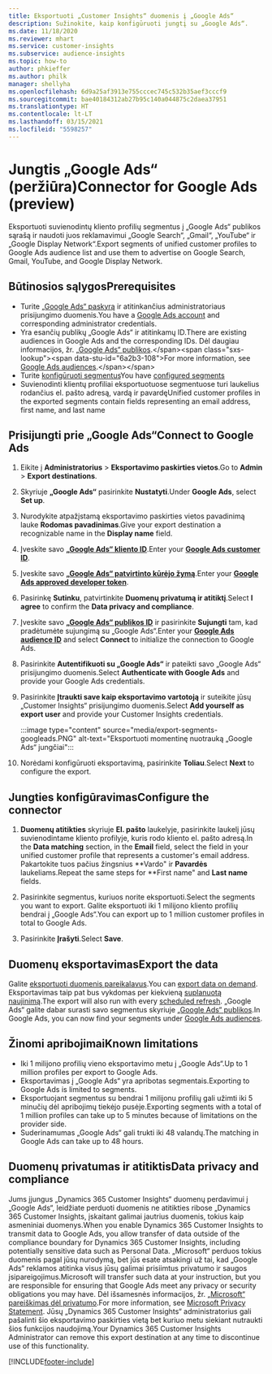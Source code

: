 ```yaml
---
title: Eksportuoti „Customer Insights“ duomenis į „Google Ads“
description: Sužinokite, kaip konfigūruoti jungtį su „Google Ads“.
ms.date: 11/18/2020
ms.reviewer: mhart
ms.service: customer-insights
ms.subservice: audience-insights
ms.topic: how-to
author: phkieffer
ms.author: philk
manager: shellyha
ms.openlocfilehash: 6d9a25af3913e755cccec745c532b35aef3cccf9
ms.sourcegitcommit: bae40184312ab27b95c140a044875c2daea37951
ms.translationtype: HT
ms.contentlocale: lt-LT
ms.lasthandoff: 03/15/2021
ms.locfileid: "5598257"
---
```

# <a name="connector-for-google-ads-preview"></a><span data-ttu-id="6a2b3-103">Jungtis „Google Ads“ (peržiūra)</span><span class="sxs-lookup"><span data-stu-id="6a2b3-103">Connector for Google Ads (preview)</span></span>

<span data-ttu-id="6a2b3-104">Eksportuoti suvienodintų kliento profilių segmentus į „Google Ads“ publikos sąrašą ir naudoti juos reklamavimui „Google Search“, „Gmail“, „YouTube“ ir „Google Display Network“.</span><span class="sxs-lookup"><span data-stu-id="6a2b3-104">Export segments of unified customer profiles to Google Ads audience list and use them to advertise on Google Search, Gmail, YouTube, and Google Display Network.</span></span> 

## <a name="prerequisites"></a><span data-ttu-id="6a2b3-105">Būtinosios sąlygos</span><span class="sxs-lookup"><span data-stu-id="6a2b3-105">Prerequisites</span></span>

-   <span data-ttu-id="6a2b3-106">Turite [„Google Ads“ paskyrą](https://ads.google.com/) ir atitinkančius administratoriaus prisijungimo duomenis.</span><span class="sxs-lookup"><span data-stu-id="6a2b3-106">You have a [Google Ads account](https://ads.google.com/) and corresponding administrator credentials.</span></span>
-   <span data-ttu-id="6a2b3-107">Yra esančių publikų „Google Ads“ ir atitinkamų ID.</span><span class="sxs-lookup"><span data-stu-id="6a2b3-107">There are existing audiences in Google Ads and the corresponding IDs.</span></span> <span data-ttu-id="6a2b3-108">Dėl daugiau informacijos, žr. [„Google Ads“ publikos](https://support.google.com/google-ads/answer/7558048?hl=en#:~:text=Audience%20lists%20is%20a%20section,Display%20Network%20through%20remarketing%20campaigns.).</span><span class="sxs-lookup"><span data-stu-id="6a2b3-108">For more information, see [Google Ads audiences](https://support.google.com/google-ads/answer/7558048?hl=en#:~:text=Audience%20lists%20is%20a%20section,Display%20Network%20through%20remarketing%20campaigns.).</span></span>
-   <span data-ttu-id="6a2b3-109">Turite [konfigūruoti segmentus](segments.md)</span><span class="sxs-lookup"><span data-stu-id="6a2b3-109">You have [configured segments](segments.md)</span></span>
-   <span data-ttu-id="6a2b3-110">Suvienodinti klientų profiliai eksportuotuose segmentuose turi laukelius rodančius el. pašto adresą, vardą ir pavardę</span><span class="sxs-lookup"><span data-stu-id="6a2b3-110">Unified customer profiles in the exported segments contain fields representing an email address, first name, and last name</span></span>

## <a name="connect-to-google-ads"></a><span data-ttu-id="6a2b3-111">Prisijungti prie „Google Ads“</span><span class="sxs-lookup"><span data-stu-id="6a2b3-111">Connect to Google Ads</span></span>

1. <span data-ttu-id="6a2b3-112">Eikite į **Administratorius** > **Eksportavimo paskirties vietos**.</span><span class="sxs-lookup"><span data-stu-id="6a2b3-112">Go to **Admin** > **Export destinations**.</span></span>

1. <span data-ttu-id="6a2b3-113">Skyriuje **„Google Ads“** pasirinkite **Nustatyti**.</span><span class="sxs-lookup"><span data-stu-id="6a2b3-113">Under **Google Ads**, select **Set up**.</span></span>

1. <span data-ttu-id="6a2b3-114">Nurodykite atpažįstamą eksportavimo paskirties vietos pavadinimą lauke **Rodomas pavadinimas**.</span><span class="sxs-lookup"><span data-stu-id="6a2b3-114">Give your export destination a recognizable name in the **Display name** field.</span></span>

1. <span data-ttu-id="6a2b3-115">Įveskite savo **[„Google Ads“ kliento ID](https://support.google.com/google-ads/answer/1704344)**.</span><span class="sxs-lookup"><span data-stu-id="6a2b3-115">Enter your **[Google Ads customer ID](https://support.google.com/google-ads/answer/1704344)**.</span></span>

1. <span data-ttu-id="6a2b3-116">Įveskite savo **[„Google Ads“ patvirtinto kūrėjo žymą](https://developers.google.com/google-ads/api/docs/first-call/dev-token)**.</span><span class="sxs-lookup"><span data-stu-id="6a2b3-116">Enter your **[Google Ads approved developer token](https://developers.google.com/google-ads/api/docs/first-call/dev-token)**.</span></span>

1. <span data-ttu-id="6a2b3-117">Pasirinkę **Sutinku**, patvirtinkite **Duomenų privatumą ir atitiktį**.</span><span class="sxs-lookup"><span data-stu-id="6a2b3-117">Select **I agree** to confirm the **Data privacy and compliance**.</span></span>

1. <span data-ttu-id="6a2b3-118">Įveskite savo **[„Google Ads“ publikos ID](https://support.google.com/google-ads/answer/7558048?hl=en#:~:text=Audience%20lists%20is%20a%20section,Display%20Network%20through%20remarketing%20campaigns.)** ir pasirinkite **Sujungti** tam, kad pradėtumėte sujungimą su „Google Ads“.</span><span class="sxs-lookup"><span data-stu-id="6a2b3-118">Enter your **[Google Ads audience ID](https://support.google.com/google-ads/answer/7558048?hl=en#:~:text=Audience%20lists%20is%20a%20section,Display%20Network%20through%20remarketing%20campaigns.)** and select **Connect** to initialize the connection to Google Ads.</span></span>

1. <span data-ttu-id="6a2b3-119">Pasirinkite **Autentifikuoti su „Google Ads“** ir pateikti savo „Google Ads“ prisijungimo duomenis.</span><span class="sxs-lookup"><span data-stu-id="6a2b3-119">Select **Authenticate with Google Ads** and provide your Google Ads credentials.</span></span>

1. <span data-ttu-id="6a2b3-120">Pasirinkite **Įtraukti save kaip eksportavimo vartotoją** ir suteikite jūsų „Customer Insights“ prisijungimo duomenis.</span><span class="sxs-lookup"><span data-stu-id="6a2b3-120">Select **Add yourself as export user** and provide your Customer Insights credentials.</span></span>

   :::image type="content" source="media/export-segments-googleads.PNG" alt-text="Eksportuoti momentinę nuotrauką „Google Ads“ jungčiai":::

1. <span data-ttu-id="6a2b3-122">Norėdami konfigūruoti eksportavimą, pasirinkite **Toliau**.</span><span class="sxs-lookup"><span data-stu-id="6a2b3-122">Select **Next** to configure the export.</span></span>

## <a name="configure-the-connector"></a><span data-ttu-id="6a2b3-123">Jungties konfigūravimas</span><span class="sxs-lookup"><span data-stu-id="6a2b3-123">Configure the connector</span></span>

1. <span data-ttu-id="6a2b3-124">**Duomenų atitikties** skyriuje **El. pašto** laukelyje, pasirinkite laukelį jūsų suvienodintame kliento profilyje, kuris rodo kliento el. pašto adresą.</span><span class="sxs-lookup"><span data-stu-id="6a2b3-124">In the **Data matching** section, in the **Email** field, select the field in your unified customer profile that represents a customer's email address.</span></span> <span data-ttu-id="6a2b3-125">Pakartokite tuos pačius žingsnius \*\*Vardo" ir **Pavardės** laukeliams.</span><span class="sxs-lookup"><span data-stu-id="6a2b3-125">Repeat the same steps for \*\*First name" and **Last name** fields.</span></span>

1. <span data-ttu-id="6a2b3-126">Pasirinkite segmentus, kuriuos norite eksportuoti.</span><span class="sxs-lookup"><span data-stu-id="6a2b3-126">Select the segments you want to export.</span></span> <span data-ttu-id="6a2b3-127">Galite eksportuoti iki 1 milijono kliento profilių bendrai į „Google Ads“.</span><span class="sxs-lookup"><span data-stu-id="6a2b3-127">You can export up to 1 million customer profiles in total to Google Ads.</span></span>

1. <span data-ttu-id="6a2b3-128">Pasirinkite **Įrašyti**.</span><span class="sxs-lookup"><span data-stu-id="6a2b3-128">Select **Save**.</span></span>

## <a name="export-the-data"></a><span data-ttu-id="6a2b3-129">Duomenų eksportavimas</span><span class="sxs-lookup"><span data-stu-id="6a2b3-129">Export the data</span></span>

<span data-ttu-id="6a2b3-130">Galite [eksportuoti duomenis pareikalavus](export-destinations.md).</span><span class="sxs-lookup"><span data-stu-id="6a2b3-130">You can [export data on demand](export-destinations.md).</span></span> <span data-ttu-id="6a2b3-131">Eksportavimas taip pat bus vykdomas per kiekvieną [suplanuotą naujinimą](system.md#schedule-tab).</span><span class="sxs-lookup"><span data-stu-id="6a2b3-131">The export will also run with every [scheduled refresh](system.md#schedule-tab).</span></span> <span data-ttu-id="6a2b3-132">„Google Ads“ galite dabar surasti savo segmentus skyriuje [„Google Ads“ publikos](https://support.google.com/google-ads/answer/7558048?hl=en/).</span><span class="sxs-lookup"><span data-stu-id="6a2b3-132">In Google Ads, you can now find your segments under [Google Ads audiences](https://support.google.com/google-ads/answer/7558048?hl=en/).</span></span>

## <a name="known-limitations"></a><span data-ttu-id="6a2b3-133">Žinomi apribojimai</span><span class="sxs-lookup"><span data-stu-id="6a2b3-133">Known limitations</span></span>

- <span data-ttu-id="6a2b3-134">Iki 1 milijono profilių vieno eksportavimo metu į „Google Ads“.</span><span class="sxs-lookup"><span data-stu-id="6a2b3-134">Up to 1 million profiles per export to Google Ads.</span></span>
- <span data-ttu-id="6a2b3-135">Eksportavimas į „Google Ads“ yra apribotas segmentais.</span><span class="sxs-lookup"><span data-stu-id="6a2b3-135">Exporting to Google Ads is limited to segments.</span></span>
- <span data-ttu-id="6a2b3-136">Eksportuojant segmentus su bendrai 1 milijonu profilių gali užimti iki 5 minučių dėl apribojimų tiekėjo pusėje.</span><span class="sxs-lookup"><span data-stu-id="6a2b3-136">Exporting segments with a total of 1 million profiles can take up to 5 minutes because of limitations on the provider side.</span></span> 
- <span data-ttu-id="6a2b3-137">Suderinamumas „Google Ads“ gali trukti iki 48 valandų.</span><span class="sxs-lookup"><span data-stu-id="6a2b3-137">The matching in Google Ads can take up to 48 hours.</span></span>

## <a name="data-privacy-and-compliance"></a><span data-ttu-id="6a2b3-138">Duomenų privatumas ir atitiktis</span><span class="sxs-lookup"><span data-stu-id="6a2b3-138">Data privacy and compliance</span></span>

<span data-ttu-id="6a2b3-139">Jums įjungus „Dynamics 365 Customer Insights“ duomenų perdavimui į „Google Ads“, leidžiate perduoti duomenis ne atitikties ribose „Dynamics 365 Customer Insights, įskaitant galimai jautrius duomenis, tokius kaip asmeniniai duomenys.</span><span class="sxs-lookup"><span data-stu-id="6a2b3-139">When you enable Dynamics 365 Customer Insights to transmit data to Google Ads, you allow transfer of data outside of the compliance boundary for Dynamics 365 Customer Insights, including potentially sensitive data such as Personal Data.</span></span> <span data-ttu-id="6a2b3-140">„Microsoft“ perduos tokius duomenis pagal jūsų nurodymą, bet jūs esate atsakingi už tai, kad „Google Ads“ reklamos atitinka visus jūsų galimai prisiimtus privatumo ir saugos įsipareigojimus.</span><span class="sxs-lookup"><span data-stu-id="6a2b3-140">Microsoft will transfer such data at your instruction, but you are responsible for ensuring that Google Ads meet any privacy or security obligations you may have.</span></span> <span data-ttu-id="6a2b3-141">Dėl išsamesnės informacijos, žr. [„Microsoft“ pareiškimas dėl privatumo](https://go.microsoft.com/fwlink/?linkid=396732).</span><span class="sxs-lookup"><span data-stu-id="6a2b3-141">For more information, see [Microsoft Privacy Statement](https://go.microsoft.com/fwlink/?linkid=396732).</span></span>
<span data-ttu-id="6a2b3-142">Jūsų „Dynamics 365 Customer Insights“ administratorius gali pašalinti šio eksportavimo paskirties vietą bet kuriuo metu siekiant nutraukti šios funkcijos naudojimą.</span><span class="sxs-lookup"><span data-stu-id="6a2b3-142">Your Dynamics 365 Customer Insights Administrator can remove this export destination at any time to discontinue use of this functionality.</span></span>


[!INCLUDE[footer-include](../includes/footer-banner.md)]